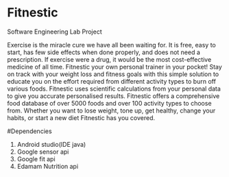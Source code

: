 # Fitnestic
Software Engineering Lab Project


Exercise is the miracle cure we have all been waiting for. It is free, easy to start, has few side effects when done properly, and does not need a prescription. If exercise were a drug, it would be the most cost-effective medicine of all time. Fitnestic your own personal trainer in your pocket! Stay on track with your weight loss and fitness goals with this simple solution to educate you on the effort required from different activity types to burn off various foods. Fitnestic uses scientific calculations from your personal data to give you accurate personalised results. Fitnestic offers a comprehensive food database of over 5000 foods and over 100 activity types to choose from. Whether you want to lose weight, tone up, get healthy, change your habits, or start a new diet Fitnestic has you covered. 


#Dependencies
1. Android studio(IDE java)
2. Google sensor api
3. Google fit api
4. Edamam Nutrition api
